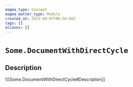 ```yaml
---
magma_type: Concept
magma_matter_type: Module
created_at: 2023-09-07T00:56:00Z
tags: []
aliases: []
---
```

# `Some.DocumentWithDirectCycle`

## Description

![[Some.DocumentWithDirectCycle#Description]]

